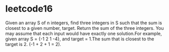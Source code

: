 # leetcode16
Given an array S of n integers, find three integers in S such that the sum is closest to a given number, target. Return the sum of the three integers. You may assume that each input would have exactly one solution.For example, given array S = {-1 2 1 -4}, and target = 1.The sum that is closest to the target is 2. (-1 + 2 + 1 = 2).
